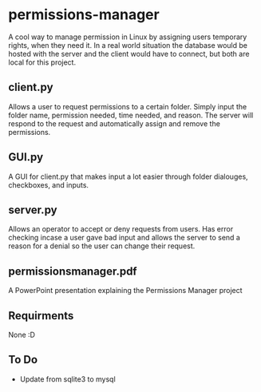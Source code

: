 # permissions-manager
A cool way to manage permission in Linux by assigning users temporary rights, when they need it. In a real world situation the database would be hosted with the server and the client would have to connect, but both are local for this project.

## client.py
Allows a user to request permissions to a certain folder. Simply input the folder name, permission needed, time needed, and reason. The server will respond to the request and automatically assign and remove the permissions.

## GUI.py
A GUI for client.py that makes input a lot easier through folder dialouges, checkboxes, and inputs. 

## server.py
Allows an operator to accept or deny requests from users. Has error checking incase a user gave bad input and allows the server to send a reason for a denial so the user can change their request.

## permissionsmanager.pdf
A PowerPoint presentation explaining the Permissions Manager project 

## Requirments
None :D

## To Do
* Update from sqlite3 to mysql
